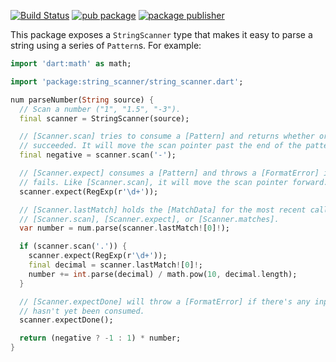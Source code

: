 [![Build Status](https://github.com/dart-lang/tools/actions/workflows/string_scanner.yaml/badge.svg)](https://github.com/dart-lang/tools/actions/workflows/string_scanner.yaml)
[![pub package](https://img.shields.io/pub/v/string_scanner.svg)](https://pub.dev/packages/string_scanner)
[![package publisher](https://img.shields.io/pub/publisher/string_scanner.svg)](https://pub.dev/packages/string_scanner/publisher)

This package exposes a `StringScanner` type that makes it easy to parse a string
using a series of `Pattern`s. For example:

```dart
import 'dart:math' as math;

import 'package:string_scanner/string_scanner.dart';

num parseNumber(String source) {
  // Scan a number ("1", "1.5", "-3").
  final scanner = StringScanner(source);

  // [Scanner.scan] tries to consume a [Pattern] and returns whether or not it
  // succeeded. It will move the scan pointer past the end of the pattern.
  final negative = scanner.scan('-');

  // [Scanner.expect] consumes a [Pattern] and throws a [FormatError] if it
  // fails. Like [Scanner.scan], it will move the scan pointer forward.
  scanner.expect(RegExp(r'\d+'));

  // [Scanner.lastMatch] holds the [MatchData] for the most recent call to
  // [Scanner.scan], [Scanner.expect], or [Scanner.matches].
  var number = num.parse(scanner.lastMatch![0]!);

  if (scanner.scan('.')) {
    scanner.expect(RegExp(r'\d+'));
    final decimal = scanner.lastMatch![0]!;
    number += int.parse(decimal) / math.pow(10, decimal.length);
  }

  // [Scanner.expectDone] will throw a [FormatError] if there's any input that
  // hasn't yet been consumed.
  scanner.expectDone();

  return (negative ? -1 : 1) * number;
}
```
